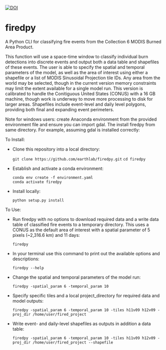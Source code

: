 [![DOI](https://zenodo.org/badge/214283770.svg)](https://zenodo.org/badge/latestdoi/214283770)

# firedpy
A Python CLI for classifying fire events from the Collection 6 MODIS Burned Area Product.

This function will use a space-time window to classify individual burn detections into discrete events and output both a data table and shapefiles of these events. The user is able to specify the spatial and temporal parameters of the model, as well as the area of interest using either a shapefile or a list of MODIS Sinusoidal Projection tile IDs. Any area from the world may be selected, though in the current version memory constraints may limit the extent available for a single model run. This version is calibrated to handle the Conitiguous United States (CONUS) with a 16 GB machine, though work is underway to move more processing to disk for larger areas. Shapefiles include event-level and daily level polygons, providing both final and expanding event perimeters.


Note for windows users: create Anaconda environment from the provided environment file and ensure you can import gdal. The install firedpy from same directory. For example, assuming gdal is installed correctly:

To Install:

  - Clone this repository into a local directory:
  
    `git clone https://github.com/earthlab/firedpy.git`
    `cd firedpy`

  - Establish and activate a conda environment:
  
    `conda env create -f environment.yaml`  
    `conda activate firedpy`  

  - Install locally:
  
    `python setup.py install`


To Use:

  - Run firedpy with no options to download required data and a write data table of classified fire events to a temporary directory. This uses a CONUS as the default area of interest with a spatial parameter of 5 pixels (~2,316.6 km) and 11 days:
 
    `firedpy`
  
  - In your terminal use this command to print out the available options and descriptions:
  
    `firedpy --help`
  
  - Change the spatial and temporal parameters of the model run:
  
    `firedpy -spatial_param 6 -temporal_param 10`
   
  - Specify specific tiles and a local project_directory for required data and model outputs:
  
    `firedpy -spatial_param 6 -temporal_param 10 -tiles h11v09 h12v09 -proj_dir /home/user/fired_project`
    
  - Write event- and daily-level shapefiles as outputs in addition a data table:
  
    `firedpy -spatial_param 6 -temporal_param 10 -tiles h11v09 h12v09 -proj_dir /home/user/fired_project --shapefile`

